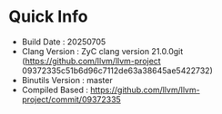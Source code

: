 # Quick Info
* Build Date : 20250705
* Clang Version : ZyC clang version 21.0.0git (https://github.com/llvm/llvm-project 09372335c51b6d96c7112de63a38645ae5422732)
* Binutils Version : master
* Compiled Based : https://github.com/llvm/llvm-project/commit/09372335

